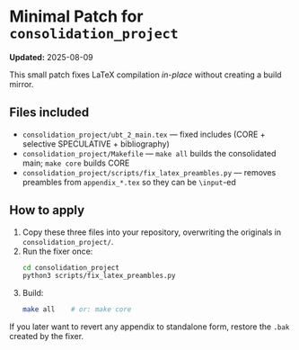 # Minimal Patch for `consolidation_project`
**Updated:** 2025-08-09

This small patch fixes LaTeX compilation *in-place* without creating a build mirror.

## Files included
- `consolidation_project/ubt_2_main.tex` — fixed includes (CORE + selective SPECULATIVE + bibliography)
- `consolidation_project/Makefile` — `make all` builds the consolidated main; `make core` builds CORE
- `consolidation_project/scripts/fix_latex_preambles.py` — removes preambles from `appendix_*.tex` so they can be `\input`-ed

## How to apply
1. Copy these three files into your repository, overwriting the originals in `consolidation_project/`.
2. Run the fixer once:
   ```bash
   cd consolidation_project
   python3 scripts/fix_latex_preambles.py
   ```
3. Build:
   ```bash
   make all    # or: make core
   ```

If you later want to revert any appendix to standalone form, restore the `.bak` created by the fixer.
